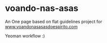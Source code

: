 voando-nas-asas
===============

An One page based on flat guidelines project for www.voandonasasasdoespirito.com

Yeoman workflow :)
